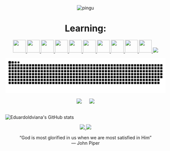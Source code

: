<p align="center">
  <img src="https://cdn.pfps.gg/banners/5584-pingu.png" alt="pingu" width="1000px" />
</p>
<h1 align="center">Learning:</h1>
<p align="center">
  <a href="https://www.python.org" target="_blank">
    <img loading="lazy" src="https://cdn.jsdelivr.net/gh/devicons/devicon@latest/icons/python/python-original.svg" width="40" height="40"/>
  </a>
  <a href="https://www.linux.org" target="_blank">
    <img loading="lazy" src="https://cdn.jsdelivr.net/gh/devicons/devicon/icons/linux/linux-original.svg" width="40" height="40"/>
  </a>
  <a href="https://developer.mozilla.org/en-US/docs/Web/HTML" target="_blank">
    <img loading="lazy" src="https://cdn.jsdelivr.net/gh/devicons/devicon@latest/icons/html5/html5-original.svg" width="40" height="40"/>
  </a>
  <a href="https://developer.mozilla.org/en-US/docs/Web/CSS" target="_blank">
    <img loading="lazy" src="https://cdn.jsdelivr.net/gh/devicons/devicon@latest/icons/css3/css3-original.svg" width="40" height="40"/>
  </a>
  <a href="https://developer.mozilla.org/en-US/docs/Web/JavaScript" target="_blank">
    <img loading="lazy" src="https://cdn.jsdelivr.net/gh/devicons/devicon@latest/icons/javascript/javascript-original.svg" width="40" height="40"/>
  </a>
  <a href="https://insomnia.rest" target="_blank">
    <img loading="lazy" src="https://cdn.jsdelivr.net/gh/devicons/devicon@latest/icons/insomnia/insomnia-original.svg" width="40" height="40"/>
  </a>
  <a href="https://git-scm.com" target="_blank">
    <img loading="lazy" src="https://cdn.jsdelivr.net/gh/devicons/devicon@latest/icons/git/git-original.svg" width="40" height="40"/>
  </a>
  <a href="https://www.vim.org" target="_blank">
    <img loading="lazy" src="https://cdn.jsdelivr.net/gh/devicons/devicon@latest/icons/vim/vim-original.svg" width="40" height="40"/>
  </a>
  <a href="https://react.dev" target="_blank">
    <img loading="lazy" src="https://cdn.jsdelivr.net/gh/devicons/devicon@latest/icons/react/react-original.svg" width="40" height="40"/>
  </a>
  <a href="https://mysql.com" target="_blank">
    <img loading="lazy" src="https://cdn.jsdelivr.net/gh/devicons/devicon@latest/icons/mysql/mysql-original.svg" width="40" height="40"/>
  </a>
  <img src="https://cdn.jsdelivr.net/gh/devicons/devicon@latest/icons/flask/flask-original.svg" />
</p>


![Snake animation](https://github.com/eduardoldviana/eduardoldviana/blob/output/github-contribution-grid-snake.svg)

<div align="center">
  <img src="https://github-readme-stats.vercel.app/api/top-langs/?username=eduardoldviana&layout=compact&theme=tokyonight" height="180" />
  &nbsp;&nbsp;&nbsp;&nbsp;
  <img src="https://github-readme-stats.vercel.app/api?username=eduardoldviana&show_icons=true&theme=tokyonight" height="180" />
</div>
<br>

![Eduardoldviana's GitHub stats](https://github-readme-activity-graph.vercel.app/graph?username=eduardoldviana&theme=tokyonight)

<p align="center">
  <a href="https://github.com/eduardoldviana">
    <img src="https://img.shields.io/badge/GitHub-000?style=for-the-badge&logo=github&logoColor=white" />
  </a>
  <a href="https://instagram.com/edu.ldv">
    <img src="https://img.shields.io/badge/Instagram-E4405F?style=for-the-badge&logo=instagram&logoColor=white" />
  </a>
</p>

<p align="center">
    “God is most glorified in us when we are most satisfied in Him”  
    <br>― John Piper
  </p>

